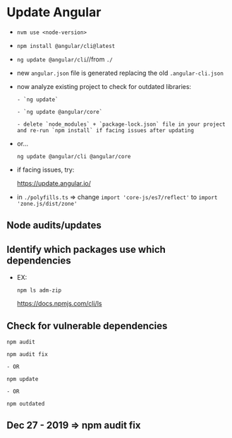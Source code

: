 # Update Angular

- `nvm use <node-version>`

- `npm install @angular/cli@latest`

- `ng update @angular/cli`//from `./`

- new `angular.json` file is generated replacing the old `.angular-cli.json`

- now analyze existing project to check for outdated libraries:


      - `ng update`

      - `ng update @angular/core`

      - delete `node_modules` + `package-lock.json` file in your project and re-run `npm install` if facing issues after updating

- or...

  `ng update @angular/cli @angular/core`

- if facing issues, try:

  https://update.angular.io/


- in `./polyfills.ts` => change `import 'core-js/es7/reflect'` to `import 'zone.js/dist/zone'`

## Node audits/updates

## Identify which packages use which dependencies

  - EX:

      `npm ls adm-zip`

      https://docs.npmjs.com/cli/ls


## Check for vulnerable dependencies

  `npm audit`

  `npm audit fix`

    - OR

  `npm update`

    - OR

  `npm outdated`


## Dec 27 - 2019 => npm audit fix

